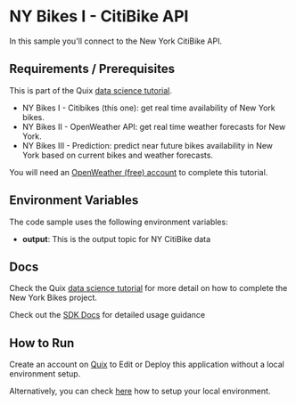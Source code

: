 # NY Bikes I - CitiBike API

In this sample you'll connect to the New York CitiBike API.

## Requirements / Prerequisites

This is part of the Quix [data science tutorial](https://quix.ai/docs/guides/tutorials/data-science-tutorial.html). 

- NY Bikes I - Citibikes (this one): get real time availability of New York bikes.
- NY Bikes II - OpenWeather API: get real time weather forecasts for New York.
- NY Bikes III - Prediction: predict near future bikes availability in New York based on current bikes and weather forecasts.

You will need an [OpenWeather (free) account](https://home.openweathermap.org/users/sign_up/) to complete this tutorial.


## Environment Variables

The code sample uses the following environment variables:

- **output**: This is the output topic for NY CitiBike data

## Docs
Check the Quix [data science tutorial](https://quix.ai/docs/guides/tutorials/data-science-tutorial.html) for more detail on how to complete the New York Bikes project. 

Check out the [SDK Docs](https://quix.ai/docs/sdk/introduction.html) for detailed usage guidance

## How to Run
Create an account on [Quix](https://portal.platform.quix.ai/self-sign-up?xlink=github) to Edit or Deploy this application without a local environment setup.

Alternatively, you can check [here](/python/local-development) how to setup your local environment.


